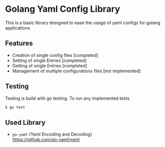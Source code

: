 # Golang Yaml Config Library

This is a basic library designed to ease the usage of yaml configs for golang applications.

## Features

- Creation of single config files [completed]
- Setting of single Entries [completed]
- Getting of single Entries [completed]
- Management of multiple configurations files [not implemented]


## Testing

Testing is build with go testing. To run any implemented tests
```bash
$ go test
```

## Used Library
- `go-yaml` (Yaml Encoding and Decoding)  
  https://github.com/go-yaml/yaml
